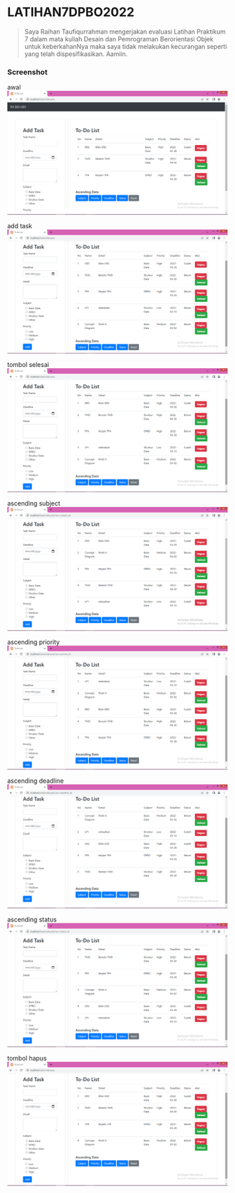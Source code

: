 # LATIHAN7DPBO2022
> Saya Raihan Taufiqurrahman mengerjakan evaluasi Latihan Praktikum 7 dalam mata kuliah Desain dan Pemrograman Berorientasi Objek untuk keberkahanNya maka saya tidak melakukan kecurangan seperti yang telah dispesifikasikan. Aamiin.

### Screenshot
awal
![1](https://github.com/raihantaufiq/LATIHAN7DPBO2022/blob/main/screenshot/Screenshot1.png?raw=true)

add task
![2](https://github.com/raihantaufiq/LATIHAN7DPBO2022/blob/main/screenshot/Screenshot2.png?raw=true)

tombol selesai
![3](https://github.com/raihantaufiq/LATIHAN7DPBO2022/blob/main/screenshot/Screenshot3.png?raw=true)

ascending subject
![4](https://github.com/raihantaufiq/LATIHAN7DPBO2022/blob/main/screenshot/Screenshot4.png?raw=true)

ascending priority
![5](https://github.com/raihantaufiq/LATIHAN7DPBO2022/blob/main/screenshot/Screenshot5.png?raw=true)

ascending deadline
![6](https://github.com/raihantaufiq/LATIHAN7DPBO2022/blob/main/screenshot/Screenshot6.png?raw=true)

ascending status
![7](https://github.com/raihantaufiq/LATIHAN7DPBO2022/blob/main/screenshot/Screenshot7.png?raw=true)

tombol hapus
![8](https://github.com/raihantaufiq/LATIHAN7DPBO2022/blob/main/screenshot/Screenshot8.png?raw=true)
